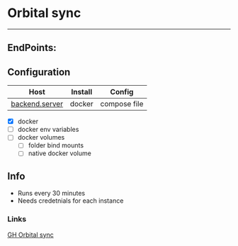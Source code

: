 
# Orbital sync


---

## EndPoints:

## Configuration 

| Host           | Install | Config       |
| -------------- | ------- | ------------ |
| [backend.server][def] | docker  | compose file |

* [x] docker
* [ ] docker env variables
* [ ] docker volumes
    * [ ] folder bind mounts
    * [ ] native docker volume

## Info

- Runs every 30 minutes
- Needs credetnials for each instance 

### Links

[GH Orbital sync](https://github.com/mattwebbio/orbital-sync)
  

[def]: https://portainer.zorab.im/#!/2/docker/stacks